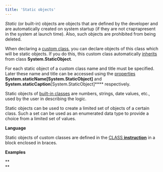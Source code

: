 ```yaml
---
title: 'Static objects'
---
```


*Static* (or built-in) objects are objects that are defined by the developer and are automatically created on system startup (if they are not стартаpresent in the system at launch time). Also, such objects are prohibited from being deleted.

When declaring a [custom class](User_classes.md), you can declare objects of this class which will be static objects. If you do this, this custom class automatically [inherits](User-classes_2228341.html#Userclasses-inheritance) from class **System.StaticObject**.

For each static object of a custom class name and title must be specified. Later these name and title can be accessed using the [properties](Properties.md) **System.staticName\[System.StaticObject\]** and **System.staticCaption**\[System.StaticObject\]**** respectively. 

Static objects of [built-in classes](Built-in_classes.md) are numbers, strings, date values, etc., used by the user in describing the logic.

Static objects can be used to create a limited set of objects of a certain class. Such a set can be used as an enumerated data type to provide a choice from a limited set of values. 

**Language**

Static objects of custom classes are defined in the [CLASS **instruction**](CLASS_instruction.md) in a block enclosed in braces.

**Examples**



**  
**
